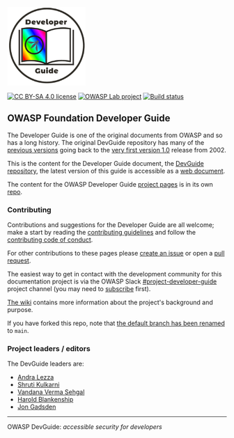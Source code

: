 <a href="https://devguide.owasp.org/"><img src="docs/assets/images/dg_logo_di.png" alt="DevGuide logo" height="180px"/></a>

[![CC BY-SA 4.0 license](https://img.shields.io/github/license/owasp/DevGuide.svg)](license.txt)
[![OWASP Lab project](https://img.shields.io/badge/owasp-lab%20project-f7b73c.svg)](https://www.owasp.org/projects)
[![Build status](https://github.com/OWASP/DevGuide/actions/workflows/ci.yaml/badge.svg?event=push)][build]

## OWASP Foundation Developer Guide

The Developer Guide is one of the original documents from OWASP and so has a long history.
The original DevGuide repository has many of the [previous versions][versions]
going back to the [very first version 1.0][original] release from 2002.

This is the content for the Developer Guide document, the [DevGuide repository][devguide],
the latest version of this guide is accessible as a [web document][latest].

The content for the OWASP Developer Guide [project pages][project-pages] is in its own [repo][project-repo].

### Contributing

Contributions and suggestions for the Developer Guide are all welcome;
make a start by reading the [contributing guidelines][guide] and follow the [contributing code of conduct][conduct].

For other contributions to these pages please [create an issue][issues] or open a [pull request][request].

The easiest way to get in contact with the development community for this documentation project
is via the OWASP Slack [#project-developer-guide][project] project channel
(you may need to [subscribe](https://owasp.org/slack/invite) first).

[The wiki][wiki] contains more information about the project's background and purpose.

If you have forked this repo, note that [the default branch has been renamed][faq1] to `main`.

### Project leaders / editors

The DevGuide leaders are:

* [Andra Lezza](mailto:andra.lezza@owasp.org)
* [Shruti Kulkarni](mailto:shruti.kulkarni@owasp.org)
* [Vandana Verma Sehgal](mailto:vandana.verma@owasp.org)
* [Harold Blankenship](mailto:harold.blankenship@owasp.org)
* [Jon Gadsden](mailto:jon.gadsden@owasp.org)

----

OWASP DevGuide: _accessible security for developers_

[build]: https://github.com/OWASP/www-project-developer-guide/actions/workflows/ci.yaml
[conduct]: https://github.com/OWASP/DevGuide/blob/main/code_of_conduct.md
[devguide]: https://github.com/OWASP/DevGuide
[faq1]: https://github.com/OWASP/DevGuide/wiki/FAQs#the-default-branch-has-been-renamed
[guide]: https://github.com/OWASP/DevGuide/blob/main/contributing.md
[issues]: https://github.com/OWASP/DevGuide/issues/new/choose
[latest]: https://devguide.owasp.org/
[original]: https://github.com/OWASP/DevGuide/blob/1d24d140de3724b6f95655e53b8d0cc6689fbfd8/DevGuide1.0/OWASPBuildingSecureWebApplicationsAndWebServices-V1.0.pdf
[project]: https://owasp.slack.com/messages/C04QN6CMNAC
[project-pages]: https://owasp.org/www-project-developer-guide/
[project-repo]: https://github.com/OWASP/www-project-developer-guide
[request]: https://github.com/OWASP/DevGuide/pulls
[versions]: https://github.com/OWASP/DevGuide/wiki#old-versions
[wiki]: https://github.com/OWASP/DevGuide/wiki
